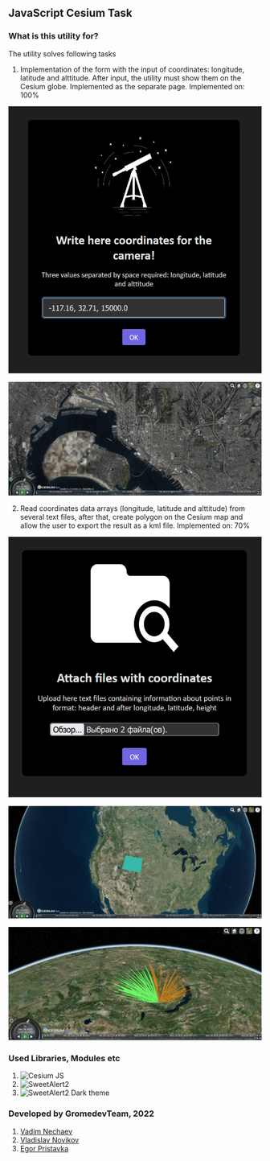 ## JavaScript Cesium  Task

### What is this utility for? 

The utility solves following tasks

1) Implementation of the form with the input of coordinates: longitude, latitude and alttitude. After input, the utility must show them on the Cesium globe. Implemented as the separate page. Implemented on: 100%

![alt text](https://github.com/mrglaster/js-cesium-map-and-kml/blob/main/readmeImages/1.png?raw=True)


![alt text](https://github.com/mrglaster/js-cesium-map-and-kml/blob/main/readmeImages/2.png?raw=True)

2) Read coordinates data arrays (longitude, latitude and alttitude) from several text files, after that, create polygon on the Cesium map and allow the user to export the result as a kml file. Implemented on: 70%

![alt text](https://github.com/mrglaster/js-cesium-map-and-kml/blob/main/readmeImages/3.png?raw=True)


![alt text](https://github.com/mrglaster/js-cesium-map-and-kml/blob/main/readmeImages/4.png?raw=True)



![alt text](https://github.com/mrglaster/js-cesium-map-and-kml/blob/main/readmeImages/5.png?raw=True)

### Used Libraries, Modules etc
1) ![Cesium JS](https://cesium.com/platform/cesiumjs/)
2) ![SweetAlert2](https://sweetalert2.github.io/)
3) ![SweetAlert2 Dark theme](https://github.com/sweetalert2/sweetalert2-themes/tree/main/dark)


### Developed by GromedevTeam, 2022
1) [Vadim Nechaev](https://github.com/nech14)
2) [Vladislav Novikov](https://github.com/vladnov138)
3) [Egor Pristavka](https://github.com/mrglaster)
